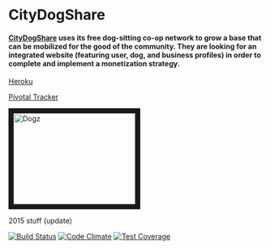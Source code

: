 # CityDogShare

#### [CityDogShare](http://www.citydogshare.org) uses its free dog-sitting co-op network to grow a base that can be mobilized for the good of the community. They are looking for an integrated website (featuring user, dog, and business profiles) in order to complete and implement a monetization strategy.


[Heroku](https://citydogshare-profile.herokuapp.com/)

[Pivotal Tracker](https://www.pivotaltracker.com/n/projects/1883161)

<a href="http://www.youtube.com/watch?feature=player_embedded&v=ZqZ9f89Xgcg" target="_blank"><img src="http://img.youtube.com/vi/ZqZ9f89Xgcg/0.jpg" alt="Dogz" width="240" height="180" border="10" /></a>


2015 stuff (update)

[![Build Status](https://travis-ci.org/angelakuo/citydogshare.svg?branch=master)](https://travis-ci.org/angelakuo/citydogshare)
[![Code Climate](https://codeclimate.com/github/angelakuo/citydogshare/badges/gpa.svg)](https://codeclimate.com/github/angelakuo/citydogshare)
[![Test Coverage](https://codeclimate.com/github/angelakuo/citydogshare/badges/coverage.svg)](https://codeclimate.com/github/angelakuo/citydogshare)
